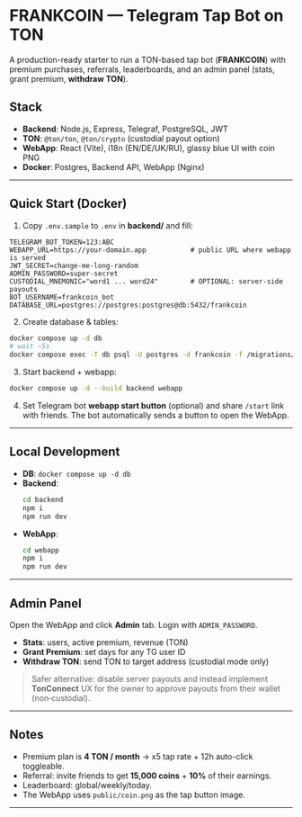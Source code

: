 # FRANKCOIN — Telegram Tap Bot on TON

A production-ready starter to run a TON-based tap bot (**FRANKCOIN**) with premium purchases, referrals, leaderboards, and an admin panel (stats, grant premium, **withdraw TON**).

## Stack
- **Backend**: Node.js, Express, Telegraf, PostgreSQL, JWT
- **TON**: `@ton/ton`, `@ton/crypto` (custodial payout option)
- **WebApp**: React (Vite), i18n (EN/DE/UK/RU), glassy blue UI with coin PNG
- **Docker**: Postgres, Backend API, WebApp (Nginx)

---

## Quick Start (Docker)

1. Copy `.env.sample` to `.env` in **backend/** and fill:
```
TELEGRAM_BOT_TOKEN=123:ABC
WEBAPP_URL=https://your-domain.app           # public URL where webapp is served
JWT_SECRET=change-me-long-random
ADMIN_PASSWORD=super-secret
CUSTODIAL_MNEMONIC="word1 ... word24"        # OPTIONAL: server-side payouts
BOT_USERNAME=frankcoin_bot
DATABASE_URL=postgres://postgres:postgres@db:5432/frankcoin
```

2. Create database & tables:
```bash
docker compose up -d db
# wait ~5s
docker compose exec -T db psql -U postgres -d frankcoin -f /migrations/migrations.sql
```

3. Start backend + webapp:
```bash
docker compose up -d --build backend webapp
```

4. Set Telegram bot **webapp start button** (optional) and share `/start` link with friends.
   The bot automatically sends a button to open the WebApp.

---

## Local Development

- **DB**: `docker compose up -d db`
- **Backend**:
  ```bash
  cd backend
  npm i
  npm run dev
  ```
- **WebApp**:
  ```bash
  cd webapp
  npm i
  npm run dev
  ```

---

## Admin Panel
Open the WebApp and click **Admin** tab. Login with `ADMIN_PASSWORD`.
- **Stats**: users, active premium, revenue (TON)
- **Grant Premium**: set days for any TG user ID
- **Withdraw TON**: send TON to target address (custodial mode only)

> Safer alternative: disable server payouts and instead implement **TonConnect** UX for the owner to approve payouts from their wallet (non‑custodial).

---

## Notes
- Premium plan is **4 TON / month** → x5 tap rate + 12h auto-click toggleable.
- Referral: invite friends to get **15,000 coins** + **10%** of their earnings.
- Leaderboard: global/weekly/today.
- The WebApp uses `public/coin.png` as the tap button image.

---
